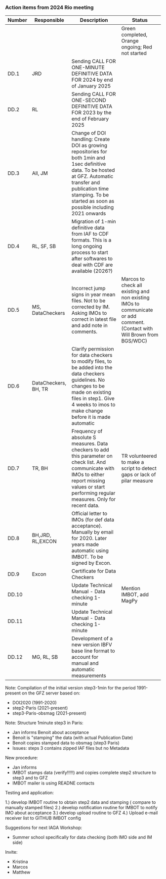 ###  Action items from 2024 Rio meeting

| Number | Responsible | Description | Status 
| ------ | ----------- | ----------- | -----------
|        |             |             | Green completed, Orange ongoing; Red not started
| DD.1   | JRD          | Sending CALL FOR ONE-MINUTE DEFINITIVE DATA FOR 2024 by end of January 2025 | 
| DD.2   | RL   | Sending CALL FOR ONE-SECOND DEFINITIVE DATA FOR 2023 by the end of February 2025 |
| DD.3   | All, JM | Change of DOI handling:  Create DOI as growing repositories for both 1min and 1sec definitive data. To be hosted at GFZ. Automatic transfer and publication time stamping. To be started as soon as possible including 2021 onwards |
| DD.4   | RL, SF, SB |  Migration of 1-min definitive data from IAF to CDF formats. This is a long ongoing process to start after softwares to deal with CDF are available (2026?) | 
| DD.5   | MS, DataCheckers | Incorrect jump signs in year mean files. Not to be corrected by IM. Asking IMOs to correct in latest file and add note in comments. | Marcos to check all existing and non existing IMOs to communicate or add comment. (Contact with Will Brown from BGS/WDC)
| DD.6   | DataCheckers, BH, TR | Clarify permission for data checkers to modify files, to be added into the data checkers guidelines. No changes to be made on existing files in step1. Give 4 weeks to imos to make change before it is made automatic | 
| DD.7   | TR, BH | Frequency of absolute S measures. Data checkers to add this parameter on check list. And communicate with IMOs to either report missing values or start performing regular measures. Only for recent data. | TR volunteered to make a script to detect gaps or lack of pilar measure
| DD.8   | BH,JRD, RL,EXCON | Official letter to IMOs (for def data acceptance). Manually by email for 2020. Later years made automatic using IMBOT. To be signed by Excon.  | 
| DD.9   | Excon | Certificate for Data Checkers | 
| DD.10  |       | Update Technical Manual - Data checking 1-minute | Mention IMBOT, add MagPy 
| DD.11  |       | Update Technical Manual - Data checking 1-minute |
| DD.12  | MG, RL, SB | Development of a new version IBFV base line format to account for manual and automatic measurements | 


Note:
Compilation of the initial version step3-1min for the period 1991-present on the GFZ server based on:
- DOI2020 (1991-2020)
- step2-Paris (2021-present)
- step3-Paris-obsmag (2021-present)


Note:
Structure 
1minute step3 in Paris: 
- Jan informs Benoit about acceptance
- Benoit is "stamping" the data (with actual Publication Date)
- Benoit copies stamped data to obsmag (step3 Paris)
- Issues: steps 3 contains zipped IAF files but no Metadata

New procedure:
- Jan informs
- IMBOT stamps data (verify!!!!!) and copies complete step2 structure to step3 and to GFZ
- IMBOT mailer is using READNE contacts


Testing and application:

1.) develop IMBOT routine to obtain step2 data and stamping ( compare to manually stamped files)
2.) develop notification routine for IMBOT to notify IMO about acceptance
3.) develop upload routine to GFZ
4.) Upload e-mail receiver list to GITHUB IMBOT config

Suggestions for next IAGA Workshop:

- Summer school specifically for data checking (both IMO side and IM side)

Invite:
- Kristina
- Marcos
- Matthew
